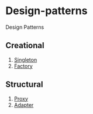# Design-patterns
Design Patterns


## Creational

1. [Singleton](./Creational/Singleton/)
2. [Factory](./Creational/Factory/)

## Structural

1. [Proxy](./Structural/Proxy)
2. [Adapter](./Structural/Adapter)